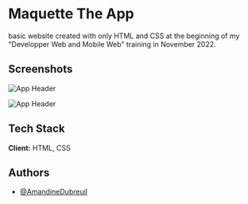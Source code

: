 
# Maquette The App

basic website created with only HTML and CSS at the beginning of my "Developper Web and Mobile Web" training in November 2022.



## Screenshots

![App Header](https://i.ibb.co/g3k24Z2/app-header.png)

![App Header](https://i.ibb.co/G9RtvF9/app-pricing.png)


## Tech Stack

**Client:** HTML, CSS



## Authors

- [@AmandineDubreuil](https://www.github.com/AmandineDubreuil)

